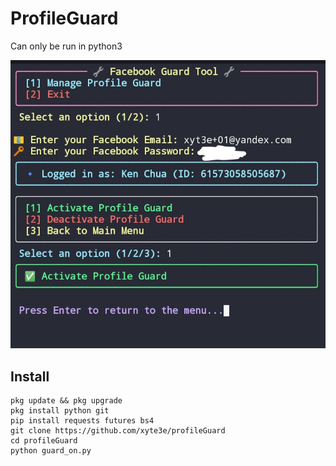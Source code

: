 # ProfileGuard

Can only be run in python3

![IMG](ss.jpg)

## Install
```
pkg update && pkg upgrade
pkg install python git
pip install requests futures bs4
git clone https://github.com/xyte3e/profileGuard
cd profileGuard
python guard_on.py
```

